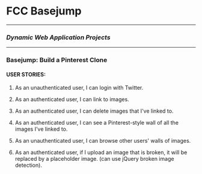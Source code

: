# FCC Basejump
---

### *Dynamic Web Application Projects*
---

### Basejump: Build a Pinterest Clone

#### USER STORIES:

1. As an unauthenticated user, I can login with Twitter.

2. As an authenticated user, I can link to images.

3. As an authenticated user, I can delete images that I've linked to.

4. As an authenticated user, I can see a Pinterest-style wall of all the images I've linked to.

5. As an unauthenticated user, I can browse other users' walls of images.

6. As an authenticated user, if I upload an image that is broken, it will be replaced by a placeholder image. (can use jQuery broken image detection).